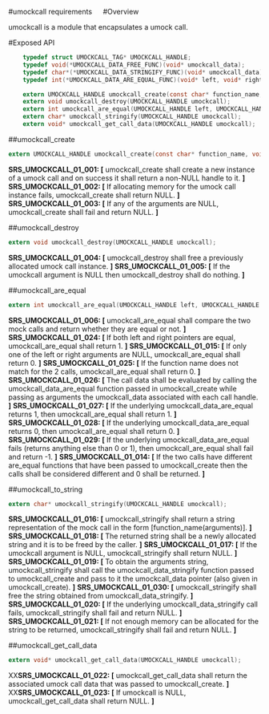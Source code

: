 #umockcall requirements
 
#Overview

umockcall is a module that encapsulates a umock call.

#Exposed API

```c
    typedef struct UMOCKCALL_TAG* UMOCKCALL_HANDLE;
    typedef void(*UMOCKCALL_DATA_FREE_FUNC)(void* umockcall_data);
    typedef char*(*UMOCKCALL_DATA_STRINGIFY_FUNC)(void* umockcall_data);
    typedef int(*UMOCKCALL_DATA_ARE_EQUAL_FUNC)(void* left, void* right);

    extern UMOCKCALL_HANDLE umockcall_create(const char* function_name, void* umockcall_data, UMOCKCALL_DATA_FREE_FUNC umockcall_data_free, UMOCKCALL_DATA_STRINGIFY_FUNC umockcall_data_stringify, UMOCKCALL_DATA_ARE_EQUAL_FUNC umockcall_data_are_equal);
    extern void umockcall_destroy(UMOCKCALL_HANDLE umockcall);
    extern int umockcall_are_equal(UMOCKCALL_HANDLE left, UMOCKCALL_HANDLE right);
    extern char* umockcall_stringify(UMOCKCALL_HANDLE umockcall);
    extern void* umockcall_get_call_data(UMOCKCALL_HANDLE umockcall);
```

##umockcall_create

```c
extern UMOCKCALL_HANDLE umockcall_create(const char* function_name, void* umockcall_data, UMOCKCALL_DATA_FREE_FUNC umockcall_data_free, UMOCKCALL_DATA_STRINGIFY_FUNC umockcall_data_stringify, UMOCKCALL_DATA_ARE_EQUAL_FUNC umockcall_data_are_equal);
```

**SRS_UMOCKCALL_01_001: [** umockcall_create shall create a new instance of a umock call and on success it shall return a non-NULL handle to it. **]**
**SRS_UMOCKCALL_01_002: [** If allocating memory for the umock call instance fails, umockcall_create shall return NULL. **]**
**SRS_UMOCKCALL_01_003: [** If any of the arguments are NULL, umockcall_create shall fail and return NULL. **]**   

##umockcall_destroy

```c
extern void umockcall_destroy(UMOCKCALL_HANDLE umockcall);
```

**SRS_UMOCKCALL_01_004: [** umockcall_destroy shall free a previously allocated umock call instance. **]**
**SRS_UMOCKCALL_01_005: [** If the umockcall argument is NULL then umockcall_destroy shall do nothing. **]**   

##umockcall_are_equal

```c
extern int umockcall_are_equal(UMOCKCALL_HANDLE left, UMOCKCALL_HANDLE right);
```

**SRS_UMOCKCALL_01_006: [** umockcall_are_equal shall compare the two mock calls and return whether they are equal or not. **]**
**SRS_UMOCKCALL_01_024: [** If both left and right pointers are equal, umockcall_are_equal shall return 1. **]**
**SRS_UMOCKCALL_01_015: [** If only one of the left or right arguments are NULL, umockcall_are_equal shall return 0. **]** 
**SRS_UMOCKCALL_01_025: [** If the function name does not match for the 2 calls, umockcall_are_equal shall return 0. **]**
**SRS_UMOCKCALL_01_026: [** The call data shall be evaluated by calling the umockcall_data_are_equal function passed in umockcall_create while passing as arguments the umockcall_data associated with each call handle. **]**
**SRS_UMOCKCALL_01_027: [** If the underlying umockcall_data_are_equal returns 1, then umockcall_are_equal shall return 1. **]**
**SRS_UMOCKCALL_01_028: [** If the underlying umockcall_data_are_equal returns 0, then umockcall_are_equal shall return 0. **]**
**SRS_UMOCKCALL_01_029: [** If the underlying umockcall_data_are_equal fails (returns anything else than 0 or 1), then umockcall_are_equal shall fail and return -1. **]**
**SRS_UMOCKCALL_01_014: [** If the two calls have different are_equal functions that have been passed to umockcall_create then the calls shall be considered different and 0 shall be returned. **]**

##umockcall_to_string

```c
extern char* umockcall_stringify(UMOCKCALL_HANDLE umockcall);
```

**SRS_UMOCKCALL_01_016: [** umockcall_stringify shall return a string representation of the mock call in the form \[function_name(arguments)\]. **]**
**SRS_UMOCKCALL_01_018: [** The returned string shall be a newly allocated string and it is to be freed by the caller. **]**
**SRS_UMOCKCALL_01_017: [** If the umockcall argument is NULL, umockcall_stringify shall return NULL. **]**
**SRS_UMOCKCALL_01_019: [** To obtain the arguments string, umockcall_stringify shall call the umockcall_data_stringify function passed to umockcall_create and pass to it the umockcall_data pointer (also given in umockcall_create). **]** 
**SRS_UMOCKCALL_01_030: [** umockcall_stringify shall free the string obtained from umockcall_data_stringify. **]**
**SRS_UMOCKCALL_01_020: [** If the underlying umockcall_data_stringify call fails, umockcall_stringify shall fail and return NULL. **]**
**SRS_UMOCKCALL_01_021: [** If not enough memory can be allocated for the string to be returned, umockcall_stringify shall fail and return NULL. **]** 

##umockcall_get_call_data

```c
extern void* umockcall_get_call_data(UMOCKCALL_HANDLE umockcall);
```

XX**SRS_UMOCKCALL_01_022: [** umockcall_get_call_data shall return the associated umock call data that was passed to umockcall_create. **]**
XX**SRS_UMOCKCALL_01_023: [** If umockcall is NULL, umockcall_get_call_data shall return NULL. **]**

